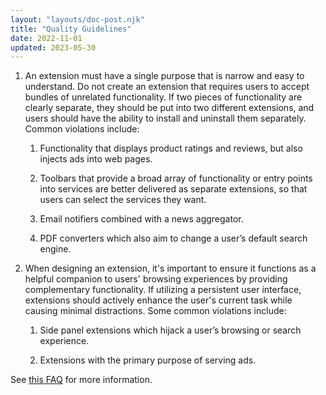 ```yaml
---
layout: "layouts/doc-post.njk"
title: "Quality Guidelines"
date: 2022-11-01
updated: 2023-05-30
---
```


1. An extension must have a single purpose that is narrow and easy to understand. Do not create an extension that requires users to accept bundles of unrelated functionality. If two pieces of functionality are clearly separate, they should be put into two different extensions, and users should have the ability to install and uninstall them separately. Common violations include:

    1. Functionality that displays product ratings and reviews, but also injects ads into web pages.

    1. Toolbars that provide a broad array of functionality or entry points into services are better delivered as separate extensions, so that users can select the services they want.

    1. Email notifiers combined with a news aggregator.

    1. PDF converters which also aim to change a user’s default search engine.

2. When designing an extension, it's important to ensure it functions as a helpful companion to users' browsing experiences by providing complementary functionality. If utilizing a persistent user interface, extensions should actively enhance the user's current task while causing minimal distractions. Some common violations include:

    1. Side panel extensions which hijack a user’s browsing or search experience. 

    1. Extensions with the primary purpose of serving ads.

See [this FAQ][faq] for more information.

[faq]: /docs/extensions/mv2/single_purpose/